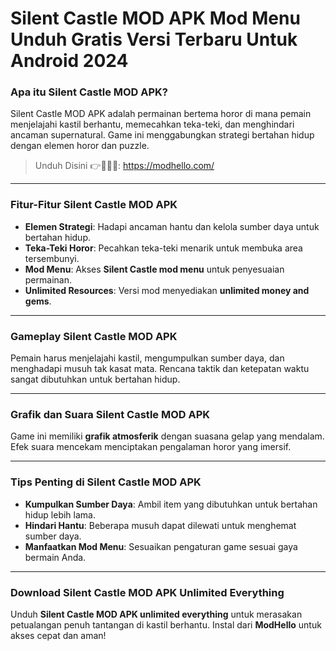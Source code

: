 # Silent Castle MOD APK Mod Menu Unduh Gratis Versi Terbaru Untuk Android 2024

### Apa itu Silent Castle MOD APK?

Silent Castle MOD APK adalah permainan bertema horor di mana pemain menjelajahi kastil berhantu, memecahkan teka-teki, dan menghindari ancaman supernatural. Game ini menggabungkan strategi bertahan hidup dengan elemen horor dan puzzle.


>Unduh Disini 👉👻🧛🏻: https://modhello.com/

---

### Fitur-Fitur Silent Castle MOD APK

- **Elemen Strategi**: Hadapi ancaman hantu dan kelola sumber daya untuk bertahan hidup.
- **Teka-Teki Horor**: Pecahkan teka-teki menarik untuk membuka area tersembunyi.
- **Mod Menu**: Akses **Silent Castle mod menu** untuk penyesuaian permainan.
- **Unlimited Resources**: Versi mod menyediakan **unlimited money and gems**.

---

### Gameplay Silent Castle MOD APK

Pemain harus menjelajahi kastil, mengumpulkan sumber daya, dan menghadapi musuh tak kasat mata. Rencana taktik dan ketepatan waktu sangat dibutuhkan untuk bertahan hidup.

---

### Grafik dan Suara Silent Castle MOD APK

Game ini memiliki **grafik atmosferik** dengan suasana gelap yang mendalam. Efek suara mencekam menciptakan pengalaman horor yang imersif.

---

### Tips Penting di Silent Castle MOD APK

- **Kumpulkan Sumber Daya**: Ambil item yang dibutuhkan untuk bertahan hidup lebih lama.
- **Hindari Hantu**: Beberapa musuh dapat dilewati untuk menghemat sumber daya.
- **Manfaatkan Mod Menu**: Sesuaikan pengaturan game sesuai gaya bermain Anda.

---

### Download Silent Castle MOD APK Unlimited Everything

Unduh **Silent Castle MOD APK unlimited everything** untuk merasakan petualangan penuh tantangan di kastil berhantu. Instal dari **ModHello** untuk akses cepat dan aman!

